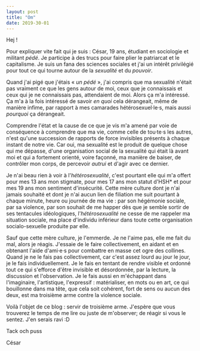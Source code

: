 ```yaml
---
layout: post
title: "Om"
date: 2019-30-01
---
```


Hej !

Pour expliquer vite fait qui je suis : César, 19 ans, étudiant en sociologie et militant *pédé*. Je participe à des trucs pour faire plier le patriarcat et le capitalisme. Je suis un fana des sciences sociales et j'ai un intérêt privilégié pour tout ce qui tourne autour de la *sexualité* et du *pouvoir*.

Quand j'ai pigé que j'étais « *un pédé* », j'ai compris que ma sexualité n'était pas vraiment ce que les gens autour de moi, ceux que je connaissais et ceux qui je ne connaissais pas, attendaient de moi. Alors ça m'a intéressé. Ça m'a à la fois intéressé de savoir *en quoi* cela dérangeait, même de manière infime, par rapport à mes camarades hétérosexuel·le·s, mais aussi *pourquoi* ça dérangeait.

Comprendre l'état et la cause de ce que je vis m'a amené par voie de conséquence à comprendre que ma vie, comme celle de tou·te·s les autres, n'est qu'une succession de rapports de force invisibles présents à chaque instant de notre vie. Car oui, ma sexualité est le produit de quelque chose qui me dépasse, d'une organisation social de la sexualité qui était là avant moi et qui a fortement orienté, voire façonné, ma manière de baiser, de contrôler mon corps, de percevoir *autrui* et d'agir avec ce dernier.

Je n'ai beau rien à voir à l'*hétérosexualité*, c'est pourtant elle qui m'a offert pour mes 13 ans mon stigmate, pour mes 17 ans mon statut d'HSH* et pour mes 19 ans mon sentiment d'insécurité. Cette mère culture dont je n'ai jamais souhaité et dont je n'ai aucun lien de filiation me suit pourtant à chaque minute, heure ou journée de ma vie : par son hégémonie sociale, par sa violence, par son souhait de me happer dès que je semble sortir de ses tentacules idéologiques, l'*hétérosexualité* ne cesse de me rappeler ma situation sociale, ma place d'individu inférieur dans toute cette organisation socialo-sexuelle produite par elle.

Sauf que cette mère culture, je l'emmerde. Je ne l'aime pas, elle me fait du mal, alors je réagis. J'essaie de le faire collectivement, en aidant et en obtenant l'aide d'ami·e·s pour combattre en masse cet ogre des collines. Quand je ne le fais pas collectivement, car c'est assez lourd au jour le jour, je le fais individuellement. Je le fais en tentant de rendre visible et ordonné tout ce qui s'efforce d'être invisible et désordonnée, par la lecture, la discussion et l'observation. Je le fais aussi en m'échappant dans l'imaginaire, l'artistique, l'expressif : matérialiser, en mots ou en art, ce qui bouillonne dans ma tête, que cela soit cohérent, fort de sens ou aucun des deux, est ma troisième arme contre la violence sociale.

Voilà l'objet de ce blog : servir de troisième arme. J'espère que vous trouverez le temps de me lire ou juste de m'observer; de réagir si vous le sentez. J'en serais ravi :D

Tack och puss

César